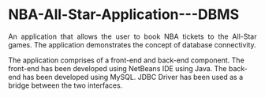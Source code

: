 # NBA-All-Star-Application---DBMS
<p align="justify">An application that allows the user to book NBA tickets to the All-Star games. The application demonstrates the concept of database connectivity.

The application comprises of a front-end and back-end component.
The front-end has been developed using NetBeans IDE using Java. The back-end has been developed using MySQL. JDBC Driver has been used as a bridge between the two interfaces.</p> 
